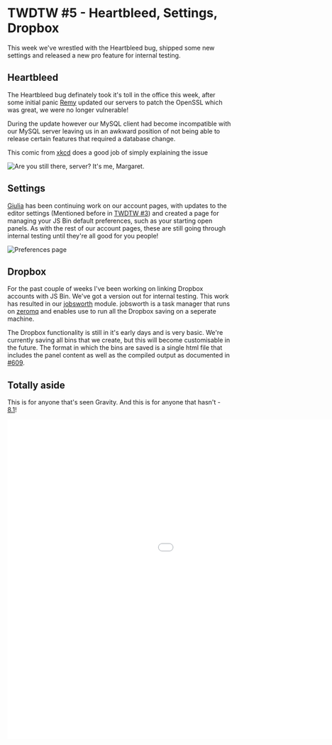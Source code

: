 # TWDTW #5 - Heartbleed, Settings, Dropbox

This week we've wrestled with the Heartbleed bug, shipped some new settings and released a new pro feature for internal testing.

## Heartbleed

The Heartbleed bug definately took it's toll in the office this week, after some initial panic [Remy](https://github.com/remy) 
updated our servers to patch the OpenSSL which was great, we were no longer vulnerable! 

During the update however our MySQL client had become incompatible with our MySQL server leaving us in an awkward position of 
not being able to release certain features that required a database change. 

This comic from [xkcd](http://xkcd.com) does a good job of simply explaining the issue

![Are you still there, server? It's me, Margaret.](http://imgs.xkcd.com/comics/heartbleed_explanation.png)

## Settings

[Giulia](https://github.com/electricg) has been continuing work on our account pages, with updates to the editor settings (Mentioned before in 
[TWDTW #3](http://jsbin.com/blog/twdtw-3-codemirror-settings#usersettings)) and created a page for managing your JS Bin
default preferences, such as your starting open panels. As with the rest of our account pages, these are still going through internal testing 
until they're all good for you people! 

![Preferences page](/images/twdtw/5/preferences.png)

## Dropbox

For the past couple of weeks I've been working on linking Dropbox accounts with JS Bin. We've got a version out for internal 
testing. This work has resulted in our [jobsworth](https://github.com/jsbin/jobsworth) module. jobsworth 
is a task manager that runs on [zeromq](http://http://zeromq.org/) and enables use to run all the Dropbox saving on a seperate
machine. 

The Dropbox functionality is still in it's early days and is very basic. We're currently saving all bins that we create, but this
will become customisable in the future. The format in which the bins are saved is a single html file that includes the panel content
as well as the compiled output as documented in [#609](https://github.com/jsbin/jsbin/issues/609).

## Totally aside

This is for anyone that's seen Gravity. And this is for anyone that hasn't - [8.1](http://www.imdb.com/title/tt1454468/)!

<div class="embed-container">
  <iframe width="1280" height="720" src="//www.youtube.com/embed/Gw79smKZB9E" frameborder="0" allowfullscreen></iframe>
</div>

